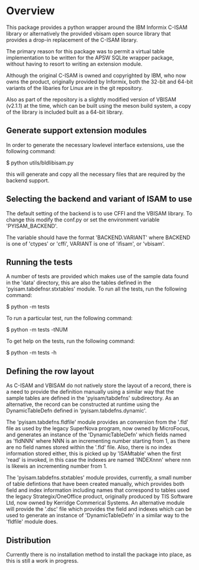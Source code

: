 Overview
========
This package provides a python wrapper around the IBM Informix C-ISAM library or
alternatively the provided vbisam open source library that provides a drop-in
replacement of the C-ISAM library.

The primary reason for this package was to permit a virtual table implementation
to be written for the APSW SQLite wrapper package, without having to resort to
writing an extension module.

Although the original C-ISAM is owned and copyrighted by IBM, who now owns the
product, originally provided by Informix, both the 32-bit and 64-bit variants of
the libaries for Linux are in the git repository.

Also as part of the repository is a slightly modified version of VBISAM (v2.1.1)
at the time, which can be built using the meson build system, a copy of the library
is included built as a 64-bit library.

Generate support extension modules
----------------------------------
In order to generate the necessary lowlevel interface extensions, use the following
command:

$ python utils/bldlibisam.py

this will generate and copy all the necessary files that are required by the backend
support.

Selecting the backend and variant of ISAM to use
------------------------------------------------
The default setting of the backend is to use CFFI and the VBISAM library. To change
this modify the conf.py or set the environment variable 'PYISAM_BACKEND'.

The variable should have the format 'BACKEND.VARIANT' where BACKEND is one of
'ctypes' or 'cffi', VARIANT is one of 'ifisam', or 'vbisam'.

Running the tests
-----------------
A number of tests are provided which makes use of the sample data found in the 'data'
directory, this are also the tables defined in the 'pyisam.tabdefnsr.stxtables' module.
To run all the tests, run the following command:

$ python -m tests

To run a particular test, run the following command:

$ python -m tests -tNUM

To get help on the tests, run the following command:

$ python -m tests -h

Defining the row layout
-----------------------
As C-ISAM and VBISAM do not natively store the layout of a record, there is a need to
provide the definition manually using a similar way that the sample tables are defined
in the 'pyisam/tabdefns' subdirectory. As an alternative, the record can be constructed
at runtime using the DynamicTableDefn defined in 'pyisam.tabdefns.dynamic'.

The 'pyisam.tabdefns.fldfile' module provides an conversion from the '.fld' file as used
by the legacy SuperNova program, now owned by MicroFocus, and generates an instance of the
'DynamicTableDefn' which fields named as 'fldNNN' where NNN is an incrementing number
starting from 1, as there are no field names stored within the '.fld' file. Also, there is
no index information stored either, this is picked up by 'ISAMtable' when the first 'read'
is invoked, in this case the indexes are named 'INDEXnnn' where nnn is likewis an
incrementing number from 1.

The 'pyisam.tabdefns.stxtables' module provides, currently, a small number of table defintions
that have been created manually, which provides both field and index information including
names that correspond to tables used the legacy Strategix/OneOffice product, originally produced
by TIS Software Ltd, now owned by Kerridge Commerical Systems. An alternative module will provide
the '.dsc' file which provides the field and indexes which can be used to generate an instance
of 'DynamicTableDefn' in a similar way to the 'fldfile' module does.

Distribution
------------
Currently there is no installation method to install the package into place, as this is still
a work in progress.
